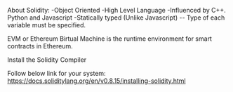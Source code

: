 About Solidity:
-Object Oriented
-High Level Language
-Influenced by C++. Python and Javascript
-Statically typed (Unlike Javascript)
-- Type of each variable must be specified.

EVM or Ethereum Birtual Machine is the runtime environment 
for smart contracts in Ethereum.

Install the Solidity Compiler

Follow below link for your system:
https://docs.soliditylang.org/en/v0.8.15/installing-solidity.html